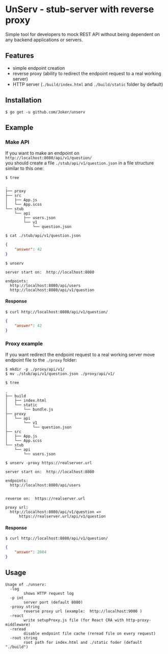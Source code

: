 # UnServ - stub-server with reverse proxy

Simple tool for developers to mock REST API without being dependent on any backend applications or servers. 


## Features

* simple endpoint creation
* reverse proxy (ability to redirect the endpoint request to a real working server)
* HTTP server (`./build/index.html` and `./build/static` folder by default)


## Installation

```
$ go get -u github.com/Joker/unserv
```


## Example

### Make API

If you want to make an endpoint on `http://localhost:8080/api/v1/question/`  
you should create a file `./stub/api/v1/question.json` in a file structure similar to this one:

`$ tree`
```
.
├── proxy
├── src
│   ├── App.js
│   └── App.scss
└── stub
    └── api
        ├── users.json
        └── v1
            └── question.json
```
`$ cat ./stub/api/v1/question.json`
```json
{
    "answer": 42
}
```
`$ unserv`
```
server start on:  http://localhost:8080

endpoints:
  http://localhost:8080/api/users
  http://localhost:8080/api/v1/question
```

#### Response

`$ curl http://localhost:8080/api/v1/question/`
```json
{
    "answer": 42
}
```


### Proxy example

If you want redirect the endpoint request to a real working server
move endpoint file to the `./proxy` folder:

`$ mkdir -p ./proxy/api/v1/`  
`$ mv ./stub/api/v1/question.json ./proxy/api/v1/`  
  
`$ tree`
```
.
├── build
│   ├── index.html
│   └── static
│       └── bundle.js
├── proxy
│   └── api
│       └── v1
│           └── question.json
├── src
│   ├── App.js
│   └── App.scss
└── stub
    └── api
        └── users.json
```
`$ unserv -proxy https://realserver.url`
```
server start on:  http://localhost:8080

endpoints:
  http://localhost:8080/api/users


reverse on:  https://realserver.url

proxy url:
  http://localhost:8080/api/v1/question =>
      https://realserver.url/api/v1/question
```

#### Response

`$ curl http://localhost:8080/api/v1/question/`
```json
{
    "answer": 2084
}
```


## Usage

```
Usage of ./unserv:
  -log
    	shows HTTP request log
  -p int
    	server port (default 8080)
  -proxy string
    	reverse proxy url (example:  http://localhost:9000 )
  -react
    	write setupProxy.js file (for React CRA with http-proxy-middleware)
  -reread
    	disable endpoint file cache (reread file on every request)
  -root string
    	root path for index.html and ./static foder (default "./build")
```
